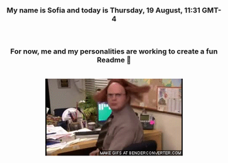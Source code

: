 


<div align="center">
<h3 >My name is Sofia and today is Thursday, 19 August, 11:31 GMT-4</h3><br>
<h3 >For now, me and my personalities are working to create a fun Readme 👋
</h3><br>
<img src='img/dwight.gif' alt='working...'/>
</div>
